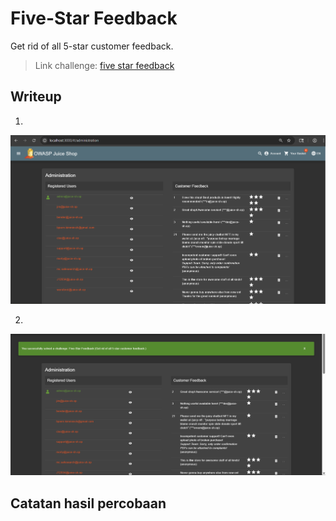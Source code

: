 # Five-Star Feedback
Get rid of all 5-star customer feedback.

>Link challenge: [five star feedback](http://localhost:3000/#/score-board?categories=Broken%20Access%20Control)

## Writeup

1. 
![alt](./gambar/fsf-1.png)

2. 
![alt](./gambar/fsf-2.png)

## Catatan hasil percobaan
